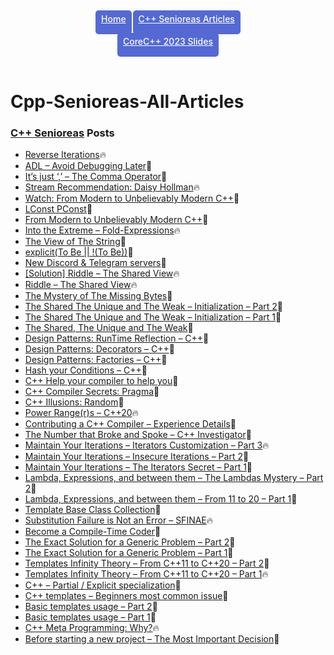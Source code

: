 <style>
.button {
  
                    border: 0;
                    outline: 0;
                    cursor: pointer;
                    color: white;
                    background-color: rgb(84, 105, 212);
                    box-shadow: rgb(0 0 0 / 0%) 0px 0px 0px 0px, rgb(0 0 0 / 0%) 0px 0px 0px 0px, rgb(0 0 0 / 12%) 0px 1px 1px 0px, rgb(84 105 212) 0px 0px 0px 1px, rgb(0 0 0 / 0%) 0px 0px 0px 0px, rgb(0 0 0 / 0%) 0px 0px 0px 0px, rgb(60 66 87 / 8%) 0px 2px 5px 0px;
                    border-radius: 4px;
                    font-size: 14px;
                    font-weight: 500;
                    padding: 4px 8px;
                    display: inline-block;
                    min-height: 28px;
                    transition: background-color .24s,box-shadow .24s;
                    :hover {
                        box-shadow: rgb(0 0 0 / 0%) 0px 0px 0px 0px, rgb(0 0 0 / 0%) 0px 0px 0px 0px, rgb(0 0 0 / 12%) 0px 1px 1px 0px, rgb(84 105 212) 0px 0px 0px 1px, rgb(0 0 0 / 0%) 0px 0px 0px 0px, rgb(60 66 87 / 8%) 0px 3px 9px 0px, rgb(60 66 87 / 8%) 0px 2px 5px 0px;
                    }
                
}
                
</style>
<header>
  <p align="center">
    <a align="center" class="button" href="https://coralkashri.github.io/coralkashri">Home</a>
    <a align="center" class="button" href="https://coralkashri.github.io/Cpp-Senioreas-All-Articles/">C++ Senioreas Articles</a><br>
    <a align="center" class="button" href="https://coralkashri.github.io/from-a-modern-to-an-unbelievably-modern-cpp/">CoreC++ 2023 Slides</a>
  </p>
</header>

# Cpp-Senioreas-All-Articles

### [C++ Senioreas](https://cppsenioreas.wordpress.com/) Posts
<ul>
<!-- CPP-SENIOREAS-POSTS:START --><li><a href="https://cppsenioreas.wordpress.com/2025/01/01/reverse-iterations-cpp/">Reverse Iterations</a>🔥</li>
<li><a href="https://cppsenioreas.wordpress.com/2024/12/20/adl-avoid-debugging-later/">ADL – Avoid Debugging Later</a>💫</li>
<li><a href="https://cppsenioreas.wordpress.com/2024/10/21/its-just-comma-the-comma-operator-cpp/">It’s just ‘,’ – The Comma Operator</a>💯</li>
<li><a href="https://cppsenioreas.wordpress.com/2024/10/08/stream-recommendation-daisy-hollman/">Stream Recommendation: Daisy Hollman</a>🔥</li>
<li><a href="https://cppsenioreas.wordpress.com/2023/09/26/watch-from-modern-to-unbelievably-modern-c/">Watch: From Modern to Unbelievably Modern C++</a>💯</li>
<li><a href="https://cppsenioreas.wordpress.com/2023/07/17/lconst-pconst/">LConst PConst</a>🌮</li>
<li><a href="https://cppsenioreas.wordpress.com/2023/06/20/from-modern-to-unbelievably-modern-c/">From Modern to Unbelievably Modern C++</a>💯</li>
<li><a href="https://cppsenioreas.wordpress.com/2023/05/22/into-the-extreme-fold-expressions/">Into the Extreme – Fold-Expressions</a>🔥</li>
<li><a href="https://cppsenioreas.wordpress.com/2023/04/24/the-view-of-the-string/">The View of The String</a>💯</li>
<li><a href="https://cppsenioreas.wordpress.com/2023/04/10/explicitto-be-to-be/">explicit&lpar;To Be || !&lpar;To Be&rpar;&rpar;</a>💫</li>
<li><a href="https://cppsenioreas.wordpress.com/2023/04/04/new-discord-and-telegram-servers/">New Discord &amp; Telegram servers</a>💯</li>
<li><a href="https://cppsenioreas.wordpress.com/2023/04/03/solution-riddle-the-shared-view/">[Solution] Riddle – The Shared View</a>🔥</li>
<li><a href="https://cppsenioreas.wordpress.com/2023/03/28/riddle-the-shared-view/">Riddle – The Shared View</a>🔥</li>
<li><a href="https://cppsenioreas.wordpress.com/2023/03/20/the-mystery-of-the-missing-bytes/">The Mystery of The Missing Bytes</a>💯</li>
<li><a href="https://cppsenioreas.wordpress.com/2023/03/13/the-shared-the-unique-and-the-weak-initialization-part-2/">The Shared The Unique and The Weak – Initialization – Part 2</a>💫</li>
<li><a href="https://cppsenioreas.wordpress.com/2023/02/28/the-shared-the-unique-and-the-weak-initialization-part-1/">The Shared The Unique and The Weak – Initialization – Part 1</a>💯</li>
<li><a href="https://cppsenioreas.wordpress.com/2023/02/21/the-shared-the-unique-and-the-weak/">The Shared, The Unique and The Weak</a>🚀</li>
<li><a href="https://cppsenioreas.wordpress.com/2021/01/17/design-patterns-runtime-reflection-cpp/">Design Patterns: RunTime Reflection – C++</a>🌮</li>
<li><a href="https://cppsenioreas.wordpress.com/2021/01/03/design-patterns-decorators-cpp/">Design Patterns: Decorators – C++</a>💫</li>
<li><a href="https://cppsenioreas.wordpress.com/2020/12/27/design-patterns-factories-cpp/">Design Patterns: Factories – C++</a>💫</li>
<li><a href="https://cppsenioreas.wordpress.com/2020/12/13/hash-your-conditions-cpp/">Hash your Conditions – C++</a>💫</li>
<li><a href="https://cppsenioreas.wordpress.com/2020/12/06/cpp-attributes/">C++ Help your compiler to help you</a>🌮</li>
<li><a href="https://cppsenioreas.wordpress.com/2020/11/29/cpp-compiler-secrets-pragma/">C++ Compiler Secrets: Pragma</a>🚀</li>
<li><a href="https://cppsenioreas.wordpress.com/2020/11/10/cpp-illusions-random/">C++ Illusions: Random</a>💫</li>
<li><a href="https://cppsenioreas.wordpress.com/2020/11/01/ranges-cpp20/">Power Range&lpar;r&rpar;s – C++20</a>🔥</li>
<li><a href="https://cppsenioreas.wordpress.com/2020/10/25/contributing-a-cpp-compiler-experience-details/">Contributing a C++ Compiler – Experience Details</a>💫</li>
<li><a href="https://cppsenioreas.wordpress.com/2020/10/13/the-number-that-broke-and-spoke-cpp-investigator/">The Number that Broke and Spoke – C++ Investigator</a>💫</li>
<li><a href="https://cppsenioreas.wordpress.com/2020/10/04/maintain-your-iterations-iterators-customization-part-3/">Maintain Your Iterations – Iterators Customization – Part 3</a>🔥</li>
<li><a href="https://cppsenioreas.wordpress.com/2020/09/27/maintain-your-iterations-insecure-iterations-part-2/">Maintain Your Iterations – Insecure Iterations – Part 2</a>💯</li>
<li><a href="https://cppsenioreas.wordpress.com/2020/09/21/maintain-your-iterations-the-iterators-secret-part-1/">Maintain Your Iterations – The Iterators Secret – Part 1</a>💯</li>
<li><a href="https://cppsenioreas.wordpress.com/2020/09/13/lambda-expressions-and-between-them-the-lambdas-mystery-part-2/">Lambda, Expressions, and between them – The Lambdas Mystery – Part 2</a>💯</li>
<li><a href="https://cppsenioreas.wordpress.com/2020/09/07/lambda-expressions-and-between-them-from-cpp11-to-cpp20-part-1/">Lambda, Expressions, and between them – From 11 to 20 – Part 1</a>💯</li>
<li><a href="https://cppsenioreas.wordpress.com/2020/08/30/template-base-class-collection/">Template Base Class Collection</a>🌮</li>
<li><a href="https://cppsenioreas.wordpress.com/2020/08/27/substitution-failure-is-not-an-error-sfinae/">Substitution Failure is Not an Error – SFINAE</a>🔥</li>
<li><a href="https://cppsenioreas.wordpress.com/2020/08/23/become-a-compile-time-coder/">Become a Compile-Time Coder</a>🚀</li>
<li><a href="https://cppsenioreas.wordpress.com/2020/08/18/the-exact-solution-for-a-generic-problem-part-2/">The Exact Solution for a Generic Problem – Part 2</a>💯</li>
<li><a href="https://cppsenioreas.wordpress.com/2020/08/14/the-exact-solution-for-a-generic-problem-part-1/">The Exact Solution for a Generic Problem – Part 1</a>💯</li>
<li><a href="https://cppsenioreas.wordpress.com/2020/08/11/templates-infinity-theory-from-cpp-11-to-cpp-20-part-2/">Templates Infinity Theory – From C++11 to C++20 – Part 2</a>💯</li>
<li><a href="https://cppsenioreas.wordpress.com/2020/08/09/templates-infinity-theory-from-cpp-11-to-cpp-20-part-1/">Templates Infinity Theory – From C++11 to C++20 – Part 1</a>🔥</li>
<li><a href="https://cppsenioreas.wordpress.com/2020/08/06/cpp-partial-explicit-specialization/">C++ – Partial / Explicit specialization</a>🌮</li>
<li><a href="https://cppsenioreas.wordpress.com/2020/08/02/cpp-templates-beginners-most-common-issue/">C++ templates – Beginners most common issue</a>💯</li>
<li><a href="https://cppsenioreas.wordpress.com/2020/07/30/cpp-basic-templates-usage-part-2/">Basic templates usage – Part 2</a>🌮</li>
<li><a href="https://cppsenioreas.wordpress.com/2020/07/27/cpp-basic-templates-usage-part-1/">Basic templates usage – Part 1</a>🌮</li>
<li><a href="https://cppsenioreas.wordpress.com/2020/07/25/cpp-meta-programming-why/">C++ Meta Programming: Why?</a>🔥</li>
<li><a href="https://cppsenioreas.wordpress.com/2020/07/22/before-starting-a-new-project-the-most-important-decision/">Before starting a new project – The Most Important Decision</a>🌮</li>
<!-- CPP-SENIOREAS-POSTS:END -->
</ul>

